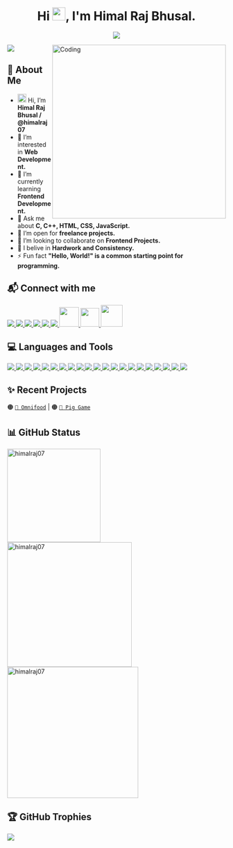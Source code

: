 <h1 align="center">Hi <a href="#"><img src="https://media.giphy.com/media/hvRJCLFzcasrR4ia7z/giphy.gif" width="30"></a>, I'm Himal Raj Bhusal.</h1>

<p align="center">
<img src="https://readme-typing-svg.demolab.com/?lines=A%20passionate%20full%20stack%20%20developer%20from%20Nepal;Contributed%20to%2015+%2B%20real%20world%20projects;1.5+%2B%20years%20of%20coding%20experience&font=Fira%20Code&center=true&width=700&height=45&color=FF3131&vCenter=true&pause=1000&size=25" /></a>
</p>

<a href="#"><img align="right" alt="Coding" width="400" src="https://cdn.dribbble.com/users/1162077/screenshots/3848914/programmer.gif"></a>
<p align="left"> <img src="https://komarev.com/ghpvc/?username=himalraj07&label=Profile%20views&color=0e75b6&style=flat"/> </p>

## 💫 About Me
- <a href="#"><img src="https://media.giphy.com/media/hvRJCLFzcasrR4ia7z/giphy.gif" width="20"></a> Hi, I’m **Himal Raj Bhusal / @himalraj07**
- 👀 I’m interested in **Web Development.**
- 🌱 I’m currently learning **Frontend Development.**
- 💬 Ask me about **C, C++, HTML, CSS, JavaScript.**
- 👯 I’m open for **freelance projects.**
- 💞️ I’m looking to collaborate on **Frontend Projects.**
- 🔭 I belive in **Hardwork and Consistency.**
- ⚡ Fun fact **"Hello, World!" is a common starting point for programming.**

## 📬 Connect with me
<p align="left"> 
  <a href="https://twitter.com/himalrajbhusal"><img src="https://skillicons.dev/icons?i=twitter"> </a>
  <a href="https://www.linkedin.com/in/himalraj07/"><img src="https://skillicons.dev/icons?i=linkedin"> </a>
  <a href="https://github.com/"><img src="https://skillicons.dev/icons?i=github"> </a> 
  <a href="https://www.instagram.com/"><img src="https://skillicons.dev/icons?i=instagram"> </a>
  <a href="https://discord.com/"><img src="https://skillicons.dev/icons?i=discord"> </a> 
  <a href="https://stackoverflow.com/"><img src="https://skillicons.dev/icons?i=stackoverflow"> </a> 
  <a href="https://www.facebook.com/Himalrajbhusal"><img src="https://upload.wikimedia.org/wikipedia/commons/b/b8/2021_Facebook_icon.svg" height="45"/> </a>
  <a href="https://leetcode.com/"><img src="https://raw.githubusercontent.com/rahuldkjain/github-profile-readme-generator/master/src/images/icons/Social/leet-code.svg" height="43"/> </a> 
  <a href="https://www.youtube.com/@UntilEndGaming"><img src="https://raw.githubusercontent.com/rahuldkjain/github-profile-readme-generator/master/src/images/icons/Social/youtube.svg" height="50" width="50" /> </a>
</p>

## 💻 Languages and Tools
<p align="left"> 
  <a href="https://github.com/himalraj07?tab=repositories&q=c+programming&type=&language=&sort="><img src="https://skillicons.dev/icons?i=c"> </a> 
  <a href="https://github.com/himalraj07?tab=repositories&q=cpp&type=&language=&sort="><img src="https://skillicons.dev/icons?i=cpp"> </a> 
  <a href="https://github.com/himalraj07?tab=repositories&q=html&type=&language=&sort="><img src="https://skillicons.dev/icons?i=html"> </a> 
  <a href="https://github.com/himalraj07?tab=repositories&q=css&type=&language=&sort="><img src="https://skillicons.dev/icons?i=css"> </a> 
  <a href="https://github.com/himalraj07?tab=repositories&q=javascript&type=&language=&sort="><img src="https://skillicons.dev/icons?i=js"> </a> 
  <a href="https://github.com/himalraj07?tab=repositories&q=bootstrap&type=&language=&sort="><img src="https://skillicons.dev/icons?i=bootstrap"> </a> 
  <a href="https://github.com/himalraj07?tab=repositories&q=sass&type=&language=&sort="><img src="https://skillicons.dev/icons?i=sass"> </a> 
  <a href="https://github.com/himalraj07?tab=repositories&q=react&type=&language=&sort="><img src="https://skillicons.dev/icons?i=react"> </a> 
  <a href="https://github.com/himalraj07?tab=repositories&q=angular&type=&language=&sort="><img src="https://skillicons.dev/icons?i=angular"> </a> 
  <a href="https://github.com/himalraj07?tab=repositories&q=nodejs&type=&language=&sort="><img src="https://skillicons.dev/icons?i=nodejs"> </a> 
  <a href="https://github.com/himalraj07?tab=repositories&q=express&type=&language=&sort="><img src="https://skillicons.dev/icons?i=express"> </a> 
  <a href="https://github.com/himalraj07?tab=repositories&q=python&type=&language=&sort="><img src="https://skillicons.dev/icons?i=python"> </a> 
  <a href="https://github.com/himalraj07?tab=repositories&q=mongodb&type=&language=&sort="><img src="https://skillicons.dev/icons?i=mongodb"> </a> 
  <a href="https://github.com/himalraj07?tab=repositories&q=mysql&type=&language=&sort="><img src="https://skillicons.dev/icons?i=mysql"> </a> 
  <a href="https://github.com/himalraj07?tab=repositories&q=vscode&type=&language=&sort="><img src="https://skillicons.dev/icons?i=vscode"> </a> 
  <a href="https://github.com/himalraj07?tab=repositories&q=visualstudio&type=&language=&sort="><img src="https://skillicons.dev/icons?i=visualstudio"> </a> 
  <a href="https://github.com/himalraj07?tab=repositories&q=replit&type=&language=&sort="><img src="https://skillicons.dev/icons?i=replit"> </a> 
  <a href="https://github.com/himalraj07?tab=repositories&q=github&type=&language=&sort="><img src="https://skillicons.dev/icons?i=github"> </a> 
  <a href="https://github.com/himalraj07?tab=repositories&q=stackoverflow&type=&language=&sort="><img src="https://skillicons.dev/icons?i=stackoverflow"> </a> 
  <a href="https://github.com/himalraj07?tab=repositories&q=git&type=&language=&sort="><img src="https://skillicons.dev/icons?i=git"> </a> 
  <a href="https://github.com/himalraj07?tab=repositories&q=figma&type=&language=&sort="><img src="https://skillicons.dev/icons?i=figma"> </a> 
</p>

## ✨ Recent Projects
🟠 [`🍔 Omnifood`](https://omnifood-himalraj.netlify.app/) | 🟠 [`🎲 Pig Game`](https://pig-game-himal.netlify.app/) 

## 📊 GitHub Status
<p><img align="left" width="215px" src="https://github-readme-stats.vercel.app/api/top-langs/?username=himalraj07&theme=radical&hide_border=false&include_all_commits=true&count_private=true&layout=compact" alt="himalraj07"/></p>
<p><img align="left" width="287px" src="https://github-readme-stats.vercel.app/api?username=himalraj07&show_icons=true&theme=radical&hide_border=false&include_all_commits=true&count_private=true" alt="himalraj07"/></p>
<p><img align="center" width="302px" src="https://github-readme-streak-stats.herokuapp.com/?user=himalraj07&theme=dark&hide_border=false" alt="himalraj07"/></p>

## 🏆 GitHub Trophies
![](https://github-profile-trophy.vercel.app/?username=himalraj07&theme=radical&no-frame=false&no-bg=false&margin-w=4)
